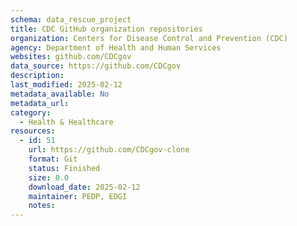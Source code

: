 ```yaml
---
schema: data_rescue_project 
title: CDC GitHub organization repositories
organization: Centers for Disease Control and Prevention (CDC)
agency: Department of Health and Human Services
websites: github.com/CDCgov
data_source: https://github.com/CDCgov
description: 
last_modified: 2025-02-12
metadata_available: No
metadata_url: 
category:
  - Health & Healthcare 
resources:
  - id: 51
    url: https://github.com/CDCgov-clone
    format: Git
    status: Finished
    size: 0.0
    download_date: 2025-02-12
    maintainer: PEDP, EDGI
    notes: 
---
```

